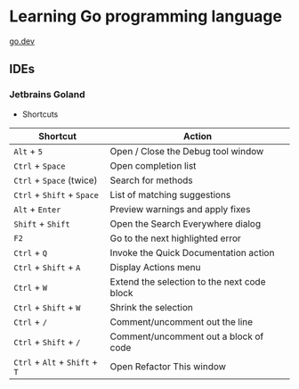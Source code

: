 # Learning Go programming language

[go.dev](https://go.dev/)

## IDEs

### Jetbrains Goland

* Shortcuts

Shortcut | Action
-------- | ------
`Alt` + `5` | Open / Close the Debug tool window
`Ctrl` + `Space` | Open completion list
`Ctrl` + `Space` (twice) | Search for methods
`Ctrl` + `Shift` + `Space` | List of matching suggestions
`Alt` + `Enter` | Preview warnings and apply fixes
`Shift` + `Shift` | Open the Search Everywhere dialog
`F2` | Go to the next highlighted error
`Ctrl` + `Q` | Invoke the Quick Documentation action
`Ctrl` + `Shift` + `A` | Display Actions menu
`Ctrl` + `W` | Extend the selection to the next code block
`Ctrl` + `Shift` + `W` | Shrink the selection
`Ctrl` + `/` | Comment/uncomment out the line
`Ctrl` + `Shift` + `/` | Comment/uncomment out a block of code
`Ctrl` + `Alt` + `Shift` + `T` | Open Refactor This window
